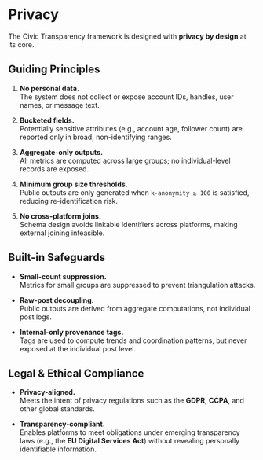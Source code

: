 # Privacy

The Civic Transparency framework is designed with **privacy by design** at its core.

## Guiding Principles

1. **No personal data.**  
   The system does not collect or expose account IDs, handles, user names, or message text.

2. **Bucketed fields.**  
   Potentially sensitive attributes (e.g., account age, follower count) are reported only in broad, non-identifying ranges.

3. **Aggregate-only outputs.**  
   All metrics are computed across large groups; no individual-level records are exposed.

4. **Minimum group size thresholds.**  
   Public outputs are only generated when `k-anonymity ≥ 100` is satisfied, reducing re-identification risk.

5. **No cross-platform joins.**  
   Schema design avoids linkable identifiers across platforms, making external joining infeasible.

## Built-in Safeguards

- **Small-count suppression.**  
  Metrics for small groups are suppressed to prevent triangulation attacks.

- **Raw-post decoupling.**  
  Public outputs are derived from aggregate computations, not individual post logs.

- **Internal-only provenance tags.**  
  Tags are used to compute trends and coordination patterns, but never exposed at the individual post level.

## Legal & Ethical Compliance

- **Privacy-aligned.**  
  Meets the intent of privacy regulations such as the **GDPR**, **CCPA**, and other global standards.

- **Transparency-compliant.**  
  Enables platforms to meet obligations under emerging transparency laws (e.g., the **EU Digital Services Act**) without revealing personally identifiable information.


